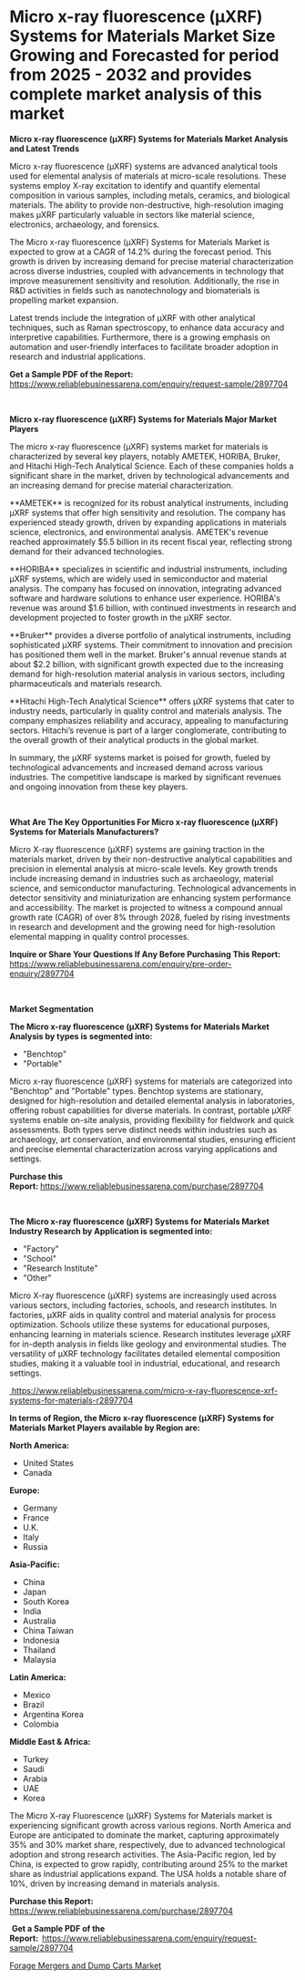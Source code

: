 <p><h1>Micro x-ray fluorescence (µXRF) Systems for Materials Market Size Growing and Forecasted for period from 2025 - 2032 and provides complete market analysis of this market</h1></p><p><strong>Micro x-ray fluorescence (µXRF) Systems for Materials Market Analysis and Latest Trends</strong></p>
<p><p>Micro x-ray fluorescence (µXRF) systems are advanced analytical tools used for elemental analysis of materials at micro-scale resolutions. These systems employ X-ray excitation to identify and quantify elemental composition in various samples, including metals, ceramics, and biological materials. The ability to provide non-destructive, high-resolution imaging makes µXRF particularly valuable in sectors like material science, electronics, archaeology, and forensics.</p><p>The Micro x-ray fluorescence (µXRF) Systems for Materials Market is expected to grow at a CAGR of 14.2% during the forecast period. This growth is driven by increasing demand for precise material characterization across diverse industries, coupled with advancements in technology that improve measurement sensitivity and resolution. Additionally, the rise in R&D activities in fields such as nanotechnology and biomaterials is propelling market expansion. </p><p>Latest trends include the integration of µXRF with other analytical techniques, such as Raman spectroscopy, to enhance data accuracy and interpretive capabilities. Furthermore, there is a growing emphasis on automation and user-friendly interfaces to facilitate broader adoption in research and industrial applications.</p></p>
<p><strong>Get a Sample PDF of the Report:&nbsp;</strong> <a href="https://www.reliablebusinessarena.com/enquiry/request-sample/2897704?utm_campaign=1789&utm_medium=2&utm_source=Github&utm_content=ia&utm_term=15032025&utm_id=micro-x-ray-fluorescence-xrf-systems-for-materials">https://www.reliablebusinessarena.com/enquiry/request-sample/2897704</a></p>
<p>&nbsp;</p>
<p><strong>Micro x-ray fluorescence (µXRF) Systems for Materials Major Market Players</strong></p>
<p><p>The micro x-ray fluorescence (µXRF) systems market for materials is characterized by several key players, notably AMETEK, HORIBA, Bruker, and Hitachi High-Tech Analytical Science. Each of these companies holds a significant share in the market, driven by technological advancements and an increasing demand for precise material characterization.</p><p>**AMETEK** is recognized for its robust analytical instruments, including µXRF systems that offer high sensitivity and resolution. The company has experienced steady growth, driven by expanding applications in materials science, electronics, and environmental analysis. AMETEK's revenue reached approximately $5.5 billion in its recent fiscal year, reflecting strong demand for their advanced technologies.</p><p>**HORIBA** specializes in scientific and industrial instruments, including µXRF systems, which are widely used in semiconductor and material analysis. The company has focused on innovation, integrating advanced software and hardware solutions to enhance user experience. HORIBA's revenue was around $1.6 billion, with continued investments in research and development projected to foster growth in the µXRF sector.</p><p>**Bruker** provides a diverse portfolio of analytical instruments, including sophisticated µXRF systems. Their commitment to innovation and precision has positioned them well in the market. Bruker's annual revenue stands at about $2.2 billion, with significant growth expected due to the increasing demand for high-resolution material analysis in various sectors, including pharmaceuticals and materials research.</p><p>**Hitachi High-Tech Analytical Science** offers µXRF systems that cater to industry needs, particularly in quality control and materials analysis. The company emphasizes reliability and accuracy, appealing to manufacturing sectors. Hitachi’s revenue is part of a larger conglomerate, contributing to the overall growth of their analytical products in the global market.</p><p>In summary, the µXRF systems market is poised for growth, fueled by technological advancements and increased demand across various industries. The competitive landscape is marked by significant revenues and ongoing innovation from these key players.</p></p>
<p>&nbsp;</p>
<p><strong>What Are The Key Opportunities For Micro x-ray fluorescence (µXRF) Systems for Materials Manufacturers?</strong></p>
<p><p>Micro X-ray fluorescence (µXRF) systems are gaining traction in the materials market, driven by their non-destructive analytical capabilities and precision in elemental analysis at micro-scale levels. Key growth trends include increasing demand in industries such as archaeology, material science, and semiconductor manufacturing. Technological advancements in detector sensitivity and miniaturization are enhancing system performance and accessibility. The market is projected to witness a compound annual growth rate (CAGR) of over 8% through 2028, fueled by rising investments in research and development and the growing need for high-resolution elemental mapping in quality control processes.</p></p>
<p><strong>Inquire or Share Your Questions If Any Before Purchasing This Report:</strong> <a href="https://www.reliablebusinessarena.com/enquiry/pre-order-enquiry/2897704?utm_campaign=1789&utm_medium=2&utm_source=Github&utm_content=ia&utm_term=15032025&utm_id=micro-x-ray-fluorescence-xrf-systems-for-materials">https://www.reliablebusinessarena.com/enquiry/pre-order-enquiry/2897704</a></p>
<p>&nbsp;</p>
<p><strong>Market Segmentation</strong></p>
<p><strong>The Micro x-ray fluorescence (µXRF) Systems for Materials Market Analysis by types is segmented into:</strong></p>
<p><ul><li>"Benchtop"</li><li>"Portable"</li></ul></p>
<p><p>Micro x-ray fluorescence (µXRF) systems for materials are categorized into "Benchtop" and "Portable" types. Benchtop systems are stationary, designed for high-resolution and detailed elemental analysis in laboratories, offering robust capabilities for diverse materials. In contrast, portable µXRF systems enable on-site analysis, providing flexibility for fieldwork and quick assessments. Both types serve distinct needs within industries such as archaeology, art conservation, and environmental studies, ensuring efficient and precise elemental characterization across varying applications and settings.</p></p>
<p><strong>Purchase this Report:&nbsp;</strong><a href="https://www.reliablebusinessarena.com/purchase/2897704?utm_campaign=1789&utm_medium=2&utm_source=Github&utm_content=ia&utm_term=15032025&utm_id=micro-x-ray-fluorescence-xrf-systems-for-materials">https://www.reliablebusinessarena.com/purchase/2897704</a></p>
<p>&nbsp;</p>
<p><strong>The Micro x-ray fluorescence (µXRF) Systems for Materials Market Industry Research by Application is segmented into:</strong></p>
<p><ul><li>"Factory"</li><li>"School"</li><li>"Research Institute"</li><li>"Other"</li></ul></p>
<p><p>Micro X-ray fluorescence (µXRF) systems are increasingly used across various sectors, including factories, schools, and research institutes. In factories, µXRF aids in quality control and material analysis for process optimization. Schools utilize these systems for educational purposes, enhancing learning in materials science. Research institutes leverage µXRF for in-depth analysis in fields like geology and environmental studies. The versatility of µXRF technology facilitates detailed elemental composition studies, making it a valuable tool in industrial, educational, and research settings.</p></p>
<p><a href="https://www.reliablebusinessarena.com/micro-x-ray-fluorescence-xrf-systems-for-materials-r2897704?utm_campaign=1789&utm_medium=2&utm_source=Github&utm_content=ia&utm_term=15032025&utm_id=micro-x-ray-fluorescence-xrf-systems-for-materials">&nbsp;https://www.reliablebusinessarena.com/micro-x-ray-fluorescence-xrf-systems-for-materials-r2897704</a></p>
<p><strong>In terms of Region, the Micro x-ray fluorescence (µXRF) Systems for Materials Market Players available by Region are:</strong></p>
<p>
    <p> <strong> North America: </strong>
        <ul>
            <li>United States</li>
            <li>Canada</li>
        </ul>
        </p> 
    <p> <strong> Europe: </strong>
        <ul>
            <li>Germany</li>
            <li>France</li>
            <li>U.K.</li>
            <li>Italy</li>
            <li>Russia</li>
        </ul>
        </p> 
    <p> <strong> Asia-Pacific: </strong>
        <ul>
            <li>China</li>
            <li>Japan</li>
            <li>South Korea</li>
            <li>India</li>
            <li>Australia</li>
            <li>China Taiwan</li>
            <li>Indonesia</li>
            <li>Thailand</li>
            <li>Malaysia</li>
        </ul>
        </p> 
    <p> <strong> Latin America: </strong>
        <ul>
            <li>Mexico</li>
            <li>Brazil</li>
            <li>Argentina Korea</li>
            <li>Colombia</li>
        </ul>
        </p> 
    <p> <strong> Middle East & Africa: </strong>
        <ul>
            <li>Turkey</li>
            <li>Saudi</li>
            <li>Arabia</li>
            <li>UAE</li>
            <li>Korea</li>
        </ul>
    </p>
    </p>
<p><p>The Micro X-ray Fluorescence (µXRF) Systems for Materials market is experiencing significant growth across various regions. North America and Europe are anticipated to dominate the market, capturing approximately 35% and 30% market share, respectively, due to advanced technological adoption and strong research activities. The Asia-Pacific region, led by China, is expected to grow rapidly, contributing around 25% to the market share as industrial applications expand. The USA holds a notable share of 10%, driven by increasing demand in materials analysis.</p></p>
<p><strong>Purchase this Report: </strong><a href="https://www.reliablebusinessarena.com/purchase/2897704?utm_campaign=1789&utm_medium=2&utm_source=Github&utm_content=ia&utm_term=15032025&utm_id=micro-x-ray-fluorescence-xrf-systems-for-materials">https://www.reliablebusinessarena.com/purchase/2897704</a></p>
<p>&nbsp;<strong>Get a Sample PDF of the Report:&nbsp;&nbsp;</strong><a href="https://www.reliablebusinessarena.com/enquiry/request-sample/2897704?utm_campaign=1789&utm_medium=2&utm_source=Github&utm_content=ia&utm_term=15032025&utm_id=micro-x-ray-fluorescence-xrf-systems-for-materials">https://www.reliablebusinessarena.com/enquiry/request-sample/2897704</a></p>
<p><strong></strong></p>
<p><p><a href="https://github.com/mookiesville/Market-Research-Report-List-1/blob/main/forage-mergers-and-dump-carts-market.md?utm_campaign=1789&utm_medium=2&utm_source=Github&utm_content=ia&utm_term=15032025&utm_id=micro-x-ray-fluorescence-xrf-systems-for-materials">Forage Mergers and Dump Carts Market</a></p></p>